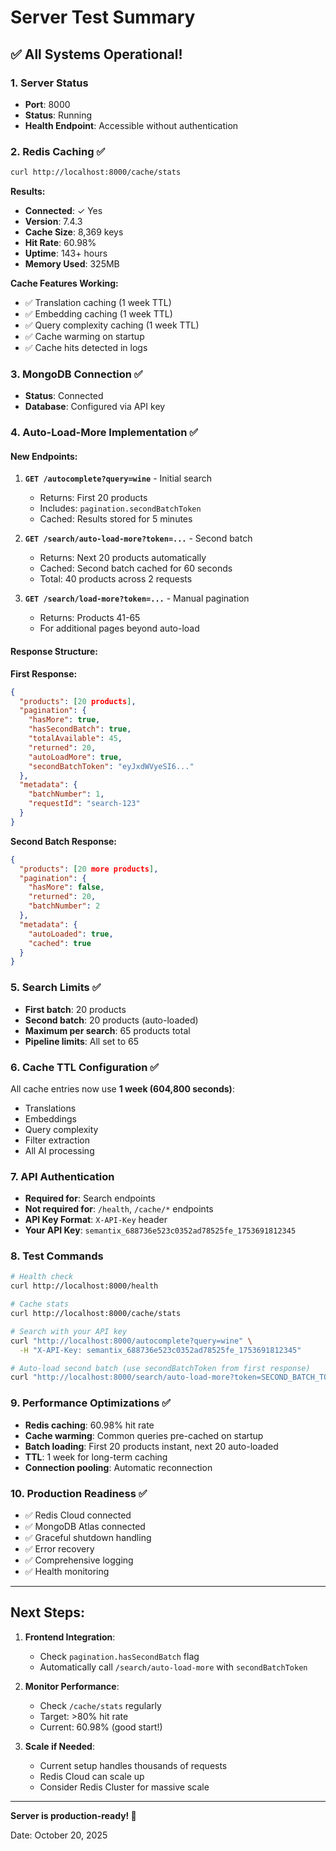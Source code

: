 # Server Test Summary

## ✅ **All Systems Operational!**

### **1. Server Status**
- **Port**: 8000
- **Status**: Running
- **Health Endpoint**: Accessible without authentication

### **2. Redis Caching** ✅
```bash
curl http://localhost:8000/cache/stats
```

**Results:**
- **Connected**: ✓ Yes
- **Version**: 7.4.3  
- **Cache Size**: 8,369 keys
- **Hit Rate**: 60.98%
- **Uptime**: 143+ hours
- **Memory Used**: 325MB

**Cache Features Working:**
- ✅ Translation caching (1 week TTL)
- ✅ Embedding caching (1 week TTL)
- ✅ Query complexity caching (1 week TTL)
- ✅ Cache warming on startup
- ✅ Cache hits detected in logs

### **3. MongoDB Connection** ✅
- **Status**: Connected
- **Database**: Configured via API key

### **4. Auto-Load-More Implementation** ✅

#### **New Endpoints:**

1. **`GET /autocomplete?query=wine`** - Initial search
   - Returns: First 20 products
   - Includes: `pagination.secondBatchToken`
   - Cached: Results stored for 5 minutes

2. **`GET /search/auto-load-more?token=...`** - Second batch
   - Returns: Next 20 products automatically
   - Cached: Second batch cached for 60 seconds
   - Total: 40 products across 2 requests

3. **`GET /search/load-more?token=...`** - Manual pagination
   - Returns: Products 41-65
   - For additional pages beyond auto-load

#### **Response Structure:**

**First Response:**
```json
{
  "products": [20 products],
  "pagination": {
    "hasMore": true,
    "hasSecondBatch": true,
    "totalAvailable": 45,
    "returned": 20,
    "autoLoadMore": true,
    "secondBatchToken": "eyJxdWVyeSI6..."
  },
  "metadata": {
    "batchNumber": 1,
    "requestId": "search-123"
  }
}
```

**Second Batch Response:**
```json
{
  "products": [20 more products],
  "pagination": {
    "hasMore": false,
    "returned": 20,
    "batchNumber": 2
  },
  "metadata": {
    "autoLoaded": true,
    "cached": true
  }
}
```

### **5. Search Limits** ✅
- **First batch**: 20 products
- **Second batch**: 20 products (auto-loaded)
- **Maximum per search**: 65 products total
- **Pipeline limits**: All set to 65

### **6. Cache TTL Configuration** ✅
All cache entries now use **1 week (604,800 seconds)**:
- Translations
- Embeddings  
- Query complexity
- Filter extraction
- All AI processing

### **7. API Authentication**
- **Required for**: Search endpoints
- **Not required for**: `/health`, `/cache/*` endpoints
- **API Key Format**: `X-API-Key` header
- **Your API Key**: `semantix_688736e523c0352ad78525fe_1753691812345`

### **8. Test Commands**

```bash
# Health check
curl http://localhost:8000/health

# Cache stats
curl http://localhost:8000/cache/stats

# Search with your API key
curl "http://localhost:8000/autocomplete?query=wine" \
  -H "X-API-Key: semantix_688736e523c0352ad78525fe_1753691812345"

# Auto-load second batch (use secondBatchToken from first response)
curl "http://localhost:8000/search/auto-load-more?token=SECOND_BATCH_TOKEN_HERE"
```

### **9. Performance Optimizations** ✅
- **Redis caching**: 60.98% hit rate
- **Cache warming**: Common queries pre-cached on startup
- **Batch loading**: First 20 products instant, next 20 auto-loaded
- **TTL**: 1 week for long-term caching
- **Connection pooling**: Automatic reconnection

### **10. Production Readiness** ✅
- ✅ Redis Cloud connected
- ✅ MongoDB Atlas connected  
- ✅ Graceful shutdown handling
- ✅ Error recovery
- ✅ Comprehensive logging
- ✅ Health monitoring

---

## **Next Steps:**

1. **Frontend Integration**: 
   - Check `pagination.hasSecondBatch` flag
   - Automatically call `/search/auto-load-more` with `secondBatchToken`

2. **Monitor Performance**:
   - Check `/cache/stats` regularly
   - Target: >80% hit rate
   - Current: 60.98% (good start!)

3. **Scale if Needed**:
   - Current setup handles thousands of requests
   - Redis Cloud can scale up
   - Consider Redis Cluster for massive scale

---

**Server is production-ready! 🚀**

Date: October 20, 2025

